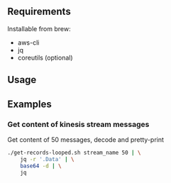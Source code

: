 ## Requirements

Installable from brew:

- aws-cli
- jq
- coreutils (optional)

## Usage

## Examples

### Get content of kinesis stream messages

Get content of 50 messages, decode and pretty-print
```sh
./get-records-looped.sh stream_name 50 | \
    jq -r '.Data' | \
    base64 -d | \
    jq
```
